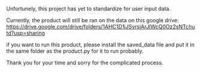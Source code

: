 Unfortunely, this project has yet to standardize for user input data.

Currently, the product will still be ran on the data on this google drive: https://drive.google.com/drive/folders/1AHC1D1iJSyrsjArJIWcQ0Oz2sNTchutd?usp=sharing

if you want to run this product, please install the saved_data file and put it in the same folder as the product.py for it to run probably.

Thank you for your time and sorry for the complicated process.
